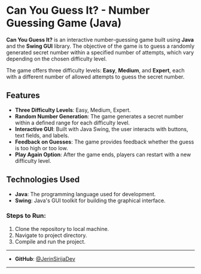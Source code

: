 # Can You Guess It? - Number Guessing Game (Java)

**Can You Guess It?** is an interactive number-guessing game built using **Java** and the **Swing GUI** library. The objective of the game is to guess a randomly generated secret number within a specified number of attempts, which vary depending on the chosen difficulty level.

The game offers three difficulty levels: **Easy**, **Medium**, and **Expert**, each with a different number of allowed attempts to guess the secret number.

## Features
- **Three Difficulty Levels**: Easy, Medium, Expert.
- **Random Number Generation**: The game generates a secret number within a defined range for each difficulty level.
- **Interactive GUI**: Built with Java Swing, the user interacts with buttons, text fields, and labels.
- **Feedback on Guesses**: The game provides feedback whether the guess is too high or too low.
- **Play Again Option**: After the game ends, players can restart with a new difficulty level.

## Technologies Used
- **Java**: The programming language used for development.
- **Swing**: Java's GUI toolkit for building the graphical interface.

### Steps to Run:
1. Clone the repository to local machine.
2. Navigate to project directory.
3. Compile and run the project.
   
-------------------------------------------------------------------------------------------------------
- **GitHub**: [@JerinSirijaDev](https://github.com/JerinSirijaDev)
-------------------------------------------------------------------------------------------------------
